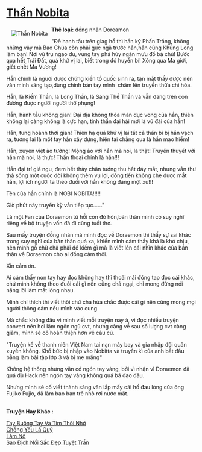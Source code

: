 <a href="https://utruyen.com/truyen/than-nobita/17372/" title="Thần Nobita"><h1>Thần Nobita</h1></a><div style="display:table"><img align="right" style="float: left; padding: 10px;" src="https://utruyen.com/images/story/200x260/than-nobita.jpg" alt="Thần Nobita"><b>Thể loại:</b> đồng nhân Doreamon<p></p>"Để hanh tẩu trên giag hồ thì hắn kỷ Phấn Trắng, không những vậy mà Bạo Chúa còn phải gục ngã trước hắn,hắn cùng Khủng Long làm bạn! Nơi vũ trụ ngao du, vung tay phá hủy ngàn mưu đồ bá chủ! Bước qua hết Trái Đất, quá khứ vị lai, biết trong đó huyền bí! Xông qua Ma giới, giết chết Ma Vương!<p></p>Hắn chính là người được chứng kiến tổ quốc sinh ra, tận mắt thấy được nên văn minh sáng tạo,dùng chính bàn tay mình  châm lên truyền thừa chi hỏa.<p></p>Hắn, là Kiếm Thần, là Long Thần, là Sáng Thế Thần và vẫn đang trên con đường được người người thờ phụng!<p></p>Hắn, hành tẩu không gian! Đại địa không thỏa mãn dục vong của hắn, thiên không lại càng không là cực hạn, tinh thần đại hải mới là vũ đài của hắn!<p></p>Hắn, tung hoành thời gian! Thiên hạ quá khứ vị lai tất cả thần bí bị hắn vạch ra, tương lai là một tay hắn xây dựng, hiện tại chẳng qua là hắn mạo hiểm!<p></p>Hắn, xuyên việt ảo tưởng! Mộng ảo với hắn mà nói, là thật! Truyền thuyết với hắn mà nói, là thực! Thần thoại chính là hắn!!!<p></p>Hắn đại trí giả ngu, đem hết thảy chân tướng thu hết đáy mắt, nhưng vẫn thư thả sống một cuộc đời không thèm vụ lợi, đồng tiền không che được mắt hắn, lợi ích người ta theo đuổi với hắn không đáng một xu!!! <p></p>Tên của hắn chính là NOBI NOBITA!!!!!<p></p>Giờ phút này truyền kỳ vẫn tiếp tục......"<p></p>Là một Fan của Doraemon từ hồi còn đỏ hỏn,bản thân mình có suy nghĩ riêng về bộ truyện vốn đã đi cùng tuổi thơ.<p></p>Sau mấy truyện đồng nhân mà mình đọc về Doraemon thì thấy sự sai khác trong suy nghĩ của bản thân quá xa, khiến mình cảm thấy khá là khó chịu, nên mình gõ chữ chả phải để kiếm gì mà là viết lên cái nhìn khác của bản thân về Doraemon cho ai đồng cảm thôi. <p></p>Xin cảm ơn.<p></p>Ai cảm thấy non tay hay đọc không hay thì thoải mái đóng tap đọc cái khác, chứ mình không theo đuổi cái gì nên cũng chả ngại, chỉ mong đừng nói nặng lời làm mất lòng nhau.<p></p>Mình chỉ thích thì viết thôi chứ chả hứa chắc được cái gì nên cũng mong mọi người thông cảm nếu mình vào cung. <p></p>Mà chắc không đâu vì mình viết mỗi truyện này à, vì đọc nhiều truyện convert nên hơi lậm ngôn ngũ cvt, nhưng càng về sau số lượng cvt càng giảm, mình sẽ cố hoàn thiện hơn về câu cú.<p></p>"Truyện kể về thanh niên Việt Nam tai nạn máy bay và gia nhập đội quân xuyên không. Khổ bức bị nhập vào Nobitta và truyền kì của anh bắt đầu bằng làm bài tập lớp 3 và bị mẹ mắng"<p></p>Không hệ thống nhưng vẫn có ngón tay vàng, bởi vì nhận vì Doraemon đã quá đủ Hack nên ngón tay vàng không quá bá đạo đâu. <p></p>Nhưng mình sẽ cố viết thành sảng văn lấp mấy cái hố đau lòng của ông Fujiko Fujio, đã làm bao bạn trẻ nhỏ rơi nước mắt.</div><p><br><b>Truyện Hay Khác :</b></p><a href="https://utruyen.com/truyen/tay-buong-tay-va-tim-thoi-nho/20869/" alt="Tay Buông Tay Và Tim Thôi Nhớ">Tay Buông Tay Và Tim Thôi Nhớ</a><br/><a href="https://github.com/quanluxury/ngontinhhot/tree/master/truyenhay/19236/" alt="Chồng Yêu Là Quỷ">Chồng Yêu Là Quỷ</a><br/><a href="https://github.com/quanluxury/ngontinhhot/tree/master/truyenhay/13412/" alt="Làm Nô">Làm Nô</a><br/><a href="https://www.flickr.com/photos/184340401@N07/48715410072/" alt="Sao Địch Nổi Sắc Đẹp Tuyệt Trần">Sao Địch Nổi Sắc Đẹp Tuyệt Trần</a><br/>